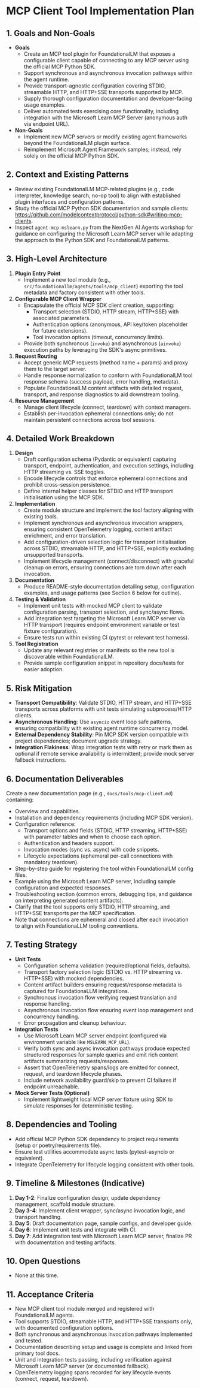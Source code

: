 # MCP Client Tool Implementation Plan

## 1. Goals and Non-Goals
- **Goals**
  - Create an MCP tool plugin for FoundationalLM that exposes a configurable client capable of connecting to any MCP server using the official MCP Python SDK.
  - Support synchronous and asynchronous invocation pathways within the agent runtime.
  - Provide transport-agnostic configuration covering STDIO, streamable HTTP, and HTTP+SSE transports supported by MCP.
  - Supply thorough configuration documentation and developer-facing usage examples.
  - Deliver automated tests exercising core functionality, including integration with the Microsoft Learn MCP Server (anonymous auth via endpoint URL).
- **Non-Goals**
  - Implement new MCP servers or modify existing agent frameworks beyond the FoundationalLM plugin surface.
  - Reimplement Microsoft Agent Framework samples; instead, rely solely on the official MCP Python SDK.

## 2. Context and Existing Patterns
- Review existing FoundationalLM MCP-related plugins (e.g., code interpreter, knowledge search, no-op tool) to align with established plugin interfaces and configuration patterns.
- Study the official MCP Python SDK documentation and sample clients: <https://github.com/modelcontextprotocol/python-sdk#writing-mcp-clients>.
- Inspect `agent-mcp-mslearn.py` from the NextGen AI Agents workshop for guidance on configuring the Microsoft Learn MCP server while adapting the approach to the Python SDK and FoundationalLM patterns.

## 3. High-Level Architecture
1. **Plugin Entry Point**
   - Implement a new tool module (e.g., `src/foundationallm/agents/tools/mcp_client`) exporting the tool metadata and factory consistent with other tools.
2. **Configurable MCP Client Wrapper**
   - Encapsulate the official MCP SDK client creation, supporting:
     - Transport selection (STDIO, HTTP stream, HTTP+SSE) with associated parameters.
     - Authentication options (anonymous, API key/token placeholder for future extensions).
     - Tool invocation options (timeout, concurrency limits).
   - Provide both synchronous (`invoke`) and asynchronous (`ainvoke`) execution paths by leveraging the SDK's async primitives.
3. **Request Routing**
   - Accept generic MCP requests (method name + params) and proxy them to the target server.
   - Handle response normalization to conform with FoundationalLM tool response schema (success payload, error handling, metadata).
   - Populate FoundationalLM content artifacts with detailed request, transport, and response diagnostics to aid downstream tooling.
4. **Resource Management**
   - Manage client lifecycle (connect, teardown) with context managers.
   - Establish per-invocation ephemeral connections only; do not maintain persistent connections across tool sessions.

## 4. Detailed Work Breakdown
1. **Design**
   - Draft configuration schema (Pydantic or equivalent) capturing transport, endpoint, authentication, and execution settings, including HTTP streaming vs. SSE toggles.
   - Encode lifecycle controls that enforce ephemeral connections and prohibit cross-session persistence.
   - Define internal helper classes for STDIO and HTTP transport initialisation using the MCP SDK.
2. **Implementation**
   - Create module structure and implement the tool factory aligning with existing tools.
   - Implement synchronous and asynchronous invocation wrappers, ensuring consistent OpenTelemetry logging, content artifact enrichment, and error translation.
   - Add configuration-driven selection logic for transport initialisation across STDIO, streamable HTTP, and HTTP+SSE, explicitly excluding unsupported transports.
   - Implement lifecycle management (connect/disconnect) with graceful cleanup on errors, ensuring connections are torn down after each invocation.
3. **Documentation**
   - Produce README-style documentation detailing setup, configuration examples, and usage patterns (see Section 6 below for outline).
4. **Testing & Validation**
   - Implement unit tests with mocked MCP client to validate configuration parsing, transport selection, and sync/async flows.
   - Add integration test targeting the Microsoft Learn MCP server via HTTP transport (requires endpoint environment variable or test fixture configuration).
   - Ensure tests run within existing CI (pytest or relevant test harness).
5. **Tool Registration**
   - Update any relevant registries or manifests so the new tool is discoverable within FoundationalLM.
   - Provide sample configuration snippet in repository docs/tests for easier adoption.

## 5. Risk Mitigation
- **Transport Compatibility**: Validate STDIO, HTTP stream, and HTTP+SSE transports across platforms with unit tests simulating subprocess/HTTP clients.
- **Asynchronous Handling**: Use `asyncio` event loop safe patterns, ensuring compatibility with existing agent runtime concurrency model.
- **External Dependency Stability**: Pin MCP SDK version compatible with project dependencies; document upgrade strategy.
- **Integration Flakiness**: Wrap integration tests with retry or mark them as optional if remote service availability is intermittent; provide mock server fallback instructions.

## 6. Documentation Deliverables
Create a new documentation page (e.g., `docs/tools/mcp-client.md`) containing:
- Overview and capabilities.
- Installation and dependency requirements (including MCP SDK version).
- Configuration reference:
  - Transport options and fields (STDIO, HTTP streaming, HTTP+SSE) with parameter tables and when to choose each option.
  - Authentication and headers support.
  - Invocation modes (sync vs. async) with code snippets.
  - Lifecycle expectations (ephemeral per-call connections with mandatory teardown).
- Step-by-step guide for registering the tool within FoundationalLM config files.
- Example using the Microsoft Learn MCP server, including sample configuration and expected responses.
- Troubleshooting section (common errors, debugging tips, and guidance on interpreting generated content artifacts).
- Clarify that the tool supports only STDIO, HTTP streaming, and HTTP+SSE transports per the MCP specification.
- Note that connections are ephemeral and closed after each invocation to align with FoundationaLLM tooling conventions.

## 7. Testing Strategy
- **Unit Tests**
  - Configuration schema validation (required/optional fields, defaults).
  - Transport factory selection logic (STDIO vs. HTTP streaming vs. HTTP+SSE) with mocked dependencies.
  - Content artifact builders ensuring request/response metadata is captured for FoundationaLLM integrations.
  - Synchronous invocation flow verifying request translation and response handling.
  - Asynchronous invocation flow ensuring event loop management and concurrency handling.
  - Error propagation and cleanup behaviour.
- **Integration Tests**
  - Use Microsoft Learn MCP server endpoint (configured via environment variable like `MSLEARN_MCP_URL`).
  - Verify both sync and async invocation pathways produce expected structured responses for sample queries and emit rich content artifacts summarizing requests/responses.
  - Assert that OpenTelemetry spans/logs are emitted for connect, request, and teardown lifecycle phases.
  - Include network availability guard/skip to prevent CI failures if endpoint unreachable.
- **Mock Server Tests (Optional)**
  - Implement lightweight local MCP server fixture using SDK to simulate responses for deterministic testing.

## 8. Dependencies and Tooling
- Add official MCP Python SDK dependency to project requirements (setup or poetry/requirements file).
- Ensure test utilities accommodate async tests (pytest-asyncio or equivalent).
- Integrate OpenTelemetry for lifecycle logging consistent with other tools.

## 9. Timeline & Milestones (Indicative)
1. **Day 1-2**: Finalize configuration design, update dependency management, scaffold module structure.
2. **Day 3-4**: Implement client wrapper, sync/async invocation logic, and transport handling.
3. **Day 5**: Draft documentation page, sample configs, and developer guide.
4. **Day 6**: Implement unit tests and integrate with CI.
5. **Day 7**: Add integration test with Microsoft Learn MCP server, finalize PR with documentation and testing artifacts.

## 10. Open Questions
- None at this time.

## 11. Acceptance Criteria
- New MCP client tool module merged and registered with FoundationalLM agents.
- Tool supports STDIO, streamable HTTP, and HTTP+SSE transports only, with documented configuration options.
- Both synchronous and asynchronous invocation pathways implemented and tested.
- Documentation describing setup and usage is complete and linked from primary tool docs.
- Unit and integration tests passing, including verification against Microsoft Learn MCP server (or documented fallback).
- OpenTelemetry logging spans recorded for key lifecycle events (connect, request, teardown).
